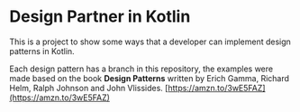 # Design Partner in Kotlin

This is a project to show some ways that a developer can implement design patterns in Kotlin.

Each design pattern has a branch in this repository, the examples were made based on the book **Design Patterns** written
by Erich Gamma, Richard Helm, Ralph Johnson and John Vlissides. [https://amzn.to/3wE5FAZ](https://amzn.to/3wE5FAZ)
